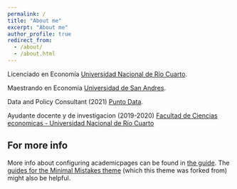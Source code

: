 ```yaml
---
permalink: /
title: "About me"
excerpt: "About me"
author_profile: true
redirect_from: 
  - /about/
  - /about.html
---
```


Licenciado en Economía [Universidad Nacional de Río Cuarto](www.unrc.edu.ar).

Maestrando en Economía [Universidad de San Andres](www.udesa.edu.ar).

Data and Policy Consultant (2021) [Punto Data](www.punto-data.com).

Ayudante docente y de investigacion (2019-2020) [Facultad de Ciencias economicas - Universidad Nacional de Río Cuarto](www.eco.unrc.edu.ar)

For more info
------
More info about configuring academicpages can be found in [the guide](https://academicpages.github.io/markdown/). The [guides for the Minimal Mistakes theme](https://mmistakes.github.io/minimal-mistakes/docs/configuration/) (which this theme was forked from) might also be helpful.
